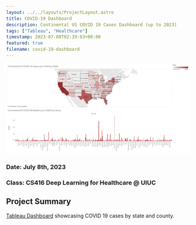 ```yaml
---
layout: ../../layouts/ProjectLayout.astro
title: COVID-19 Dashboard
description: Continental US COVID 19 Cases Dashboard (up to 2023)
tags: ["Tableau", "Healthcare"]
timestamp: 2023-07-08T02:39:03+00:00
featured: true
filename: covid-19-dashboard
---
```


![Covid_19_Dashboard](/images/tableau_covid_19_dashboard/dashboard.png)

### Date: July 8th, 2023

### Class: CS416 Deep Learning for Healthcare @ UIUC

## Project Summary

[Tableau Dashboard](https://public.tableau.com/app/profile/hojin.ryoo/viz/CS416-Dashboard-Project/Dashboard) showcasing COVID 19 cases by state and county.
